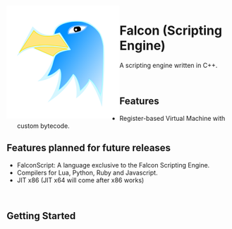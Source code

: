<html>
  <body>
    <img alt="Falcon", src="logos/falcon.svg", width=256, height=256, align="left">
    <h1>Falcon (Scripting Engine)</h1>
    <p>
      A scripting engine written in C++.
    </p>
    <br>
    <h2>Features</h2>
    <ul>
      <li>Register-based Virtual Machine with custom bytecode.
    </ul>
    <h2>Features planned for future releases</h2>
    <ul>
      <li>FalconScript: A language exclusive to the Falcon Scripting Engine.
      <li>Compilers for Lua, Python, Ruby and Javascript.
      <li>JIT x86 (JIT x64 will come after x86 works)
    </ul>
    <br>
    <h2>Getting Started</h2>
  </body>
</html>
